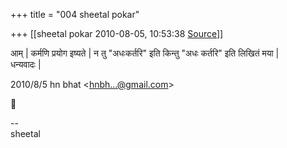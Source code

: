 +++
title = "004 sheetal pokar"

+++
[[sheetal pokar	2010-08-05, 10:53:38 [Source](https://groups.google.com/g/bvparishat/c/TBp7mac-O7s)]]



आम् \| कर्मणि प्रयोग इष्यते \| न तु "अधःकर्तरि" इति किन्तु "अधः कर्तरि" इति लिखितं मया \|  
धन्यवादः \|  
  

2010/8/5 hn bhat \<[hnbh...@gmail.com]()\>



  
  
  
--  
sheetal  

